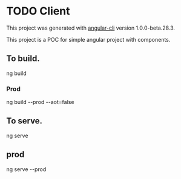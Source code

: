 # TODO Client

This project was generated with [angular-cli](https://github.com/angular/angular-cli) version 1.0.0-beta.28.3.

This project is a POC for simple angular project with components.

## To build.
ng build

### Prod
ng build --prod --aot=false

## To serve.
ng serve

## prod
ng serve --prod
